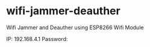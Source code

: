 # wifi-jammer-deauther
Wifi Jammer and Deauther using ESP8266 Wifi Module

IP: 192.168.4.1
Password: 
